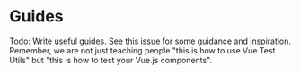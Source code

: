 # Guides

Todo: Write useful guides. See [this issue](https://github.com/lmiller1990/vue-testing-framework/issues/11) for some guidance and inspiration. Remember, we are not just teaching people "this is how to use Vue Test Utils" but "this is how to test your Vue.js components".
